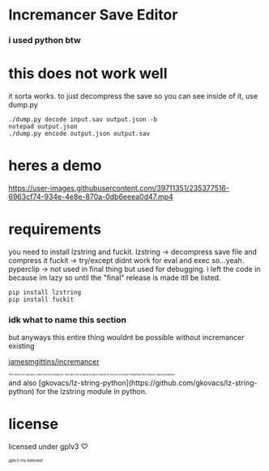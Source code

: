 # Incremancer Save Editor
### i used python btw

# this does not work well
<p>it sorta works. to just decompress the save so you can see inside of it, use dump.py</p>

```
./dump.py decode input.sav output.json -b
notepad output.json
./dump.py encode output.json output.sav
```

# heres a demo
https://user-images.githubusercontent.com/39711351/235377516-6963cf74-934e-4e8e-870a-0db6eeea0d47.mp4

# requirements
you need to install lzstring and fuckit.
lzstring -> decompress save file and compress it
fuckit -> try/except didnt work for eval and exec so...yeah.
pyperclip -> not used in final thing but used for debugging. i left the code in because im lazy so until the "final" release is made itll be listed.
```
pip install lzstring
pip install fuckit
```

### idk what to name this section
but anyways this entire thing wouldnt be possible without incremancer existing

[jamesmgittins/incremancer](https://github.com/jamesmgittins/incremancer)
<p style='font-size: 5px'>This does not use any code from incremancer, and also the original project seems to not be licensed. Hopefully this doesnt cause problems.</p>
and also [gkovacs/lz-string-python](https://github.com/gkovacs/lz-string-python) for the lzstring module in python.

# license
<p>licensed under gplv3 ♡</p>
<p style='font-size: 8px'>gplv3 my beloved</p>
